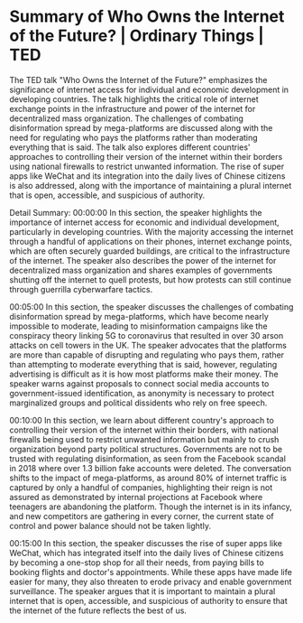 # Summary of Who Owns the Internet of the Future? | Ordinary Things | TED

The TED talk "Who Owns the Internet of the Future?" emphasizes the significance of internet access for individual and economic development in developing countries. The talk highlights the critical role of internet exchange points in the infrastructure and power of the internet for decentralized mass organization. The challenges of combating disinformation spread by mega-platforms are discussed along with the need for regulating who pays the platforms rather than moderating everything that is said. The talk also explores different countries' approaches to controlling their version of the internet within their borders using national firewalls to restrict unwanted information. The rise of super apps like WeChat and its integration into the daily lives of Chinese citizens is also addressed, along with the importance of maintaining a plural internet that is open, accessible, and suspicious of authority.

Detail Summary: 
00:00:00
In this section, the speaker highlights the importance of internet access for economic and individual development, particularly in developing countries. With the majority accessing the internet through a handful of applications on their phones, internet exchange points, which are often securely guarded buildings, are critical to the infrastructure of the internet. The speaker also describes the power of the internet for decentralized mass organization and shares examples of governments shutting off the internet to quell protests, but how protests can still continue through guerrilla cyberwarfare tactics.

00:05:00
In this section, the speaker discusses the challenges of combating disinformation spread by mega-platforms, which have become nearly impossible to moderate, leading to misinformation campaigns like the conspiracy theory linking 5G to coronavirus that resulted in over 30 arson attacks on cell towers in the UK. The speaker advocates that the platforms are more than capable of disrupting and regulating who pays them, rather than attempting to moderate everything that is said, however, regulating advertising is difficult as it is how most platforms make their money. The speaker warns against proposals to connect social media accounts to government-issued identification, as anonymity is necessary to protect marginalized groups and political dissidents who rely on free speech.

00:10:00
In this section, we learn about different country's approach to controlling their version of the internet within their borders, with national firewalls being used to restrict unwanted information but mainly to crush organization beyond party political structures. Governments are not to be trusted with regulating disinformation, as seen from the Facebook scandal in 2018 where over 1.3 billion fake accounts were deleted. The conversation shifts to the impact of mega-platforms, as around 80% of internet traffic is captured by only a handful of companies, highlighting their reign is not assured as demonstrated by internal projections at Facebook where teenagers are abandoning the platform. Though the internet is in its infancy, and new competitors are gathering in every corner, the current state of control and power balance should not be taken lightly.

00:15:00
In this section, the speaker discusses the rise of super apps like WeChat, which has integrated itself into the daily lives of Chinese citizens by becoming a one-stop shop for all their needs, from paying bills to booking flights and doctor's appointments. While these apps have made life easier for many, they also threaten to erode privacy and enable government surveillance. The speaker argues that it is important to maintain a plural internet that is open, accessible, and suspicious of authority to ensure that the internet of the future reflects the best of us.

